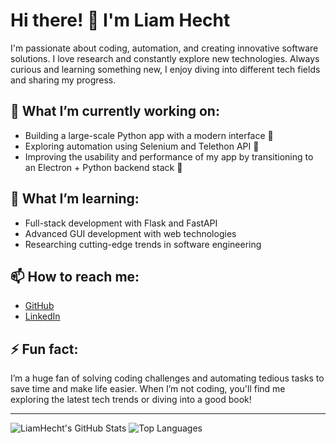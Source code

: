 # Hi there! 👋 I'm Liam Hecht

I'm passionate about coding, automation, and creating innovative software solutions. I love research and constantly explore new technologies. Always curious and learning something new, I enjoy diving into different tech fields and sharing my progress.

## 🔭 What I’m currently working on:
- Building a large-scale Python app with a modern interface 🚀
- Exploring automation using Selenium and Telethon API 🤖
- Improving the usability and performance of my app by transitioning to an Electron + Python backend stack 🎨

## 🌱 What I’m learning:
- Full-stack development with Flask and FastAPI
- Advanced GUI development with web technologies
- Researching cutting-edge trends in software engineering

## 📫 How to reach me:
- [GitHub](https://github.com/LiamHecht)
- [LinkedIn](https://www.linkedin.com/in/liam-hecht-702870231/)

## ⚡ Fun fact:
I’m a huge fan of solving coding challenges and automating tedious tasks to save time and make life easier. When I’m not coding, you'll find me exploring the latest tech trends or diving into a good book!

---

![LiamHecht's GitHub Stats](https://github-readme-stats.vercel.app/api?username=LiamHecht&show_icons=true&theme=radical)
![Top Languages](https://github-readme-stats.vercel.app/api/top-langs/?username=LiamHecht&layout=compact&theme=radical)
